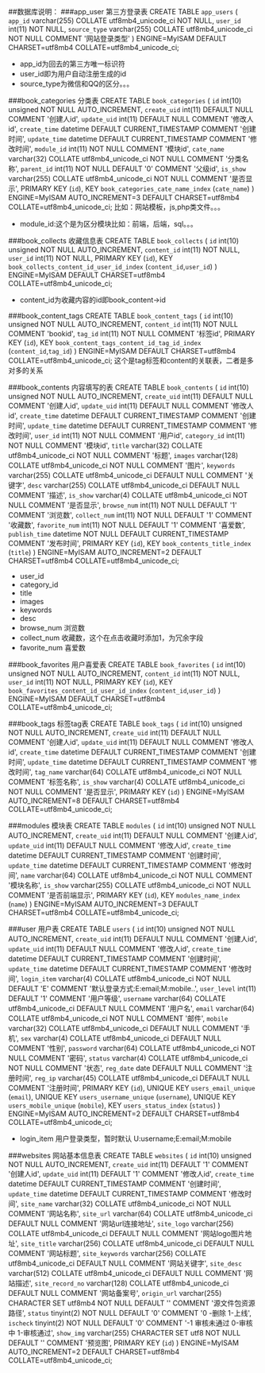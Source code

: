 ##数据库说明：
###app_user 第三方登录表
    CREATE TABLE `app_users` (
    `app_id` varchar(255) COLLATE utf8mb4_unicode_ci NOT NULL,
    `user_id` int(11) NOT NULL,
    `source_type` varchar(255) COLLATE utf8mb4_unicode_ci NOT NULL COMMENT '网站登录类型'
    ) ENGINE=MyISAM DEFAULT CHARSET=utf8mb4 COLLATE=utf8mb4_unicode_ci;
 
* app_id为回去的第三方唯一标识符
* user_id即为用户自动注册生成的id
* source_type为微信和QQ的区分。。。

###book_categories 分类表
    CREATE TABLE `book_categories` (
    `id` int(10) unsigned NOT NULL AUTO_INCREMENT,
    `create_uid` int(11) DEFAULT NULL COMMENT '创建人id',
    `update_uid` int(11) DEFAULT NULL COMMENT '修改人id',
    `create_time` datetime DEFAULT CURRENT_TIMESTAMP COMMENT '创建时间',
    `update_time` datetime DEFAULT CURRENT_TIMESTAMP COMMENT '修改时间',
    `module_id` int(11) NOT NULL COMMENT '模块id',
    `cate_name` varchar(32) COLLATE utf8mb4_unicode_ci NOT NULL COMMENT '分类名称',
    `parent_id` int(11) NOT NULL DEFAULT '0' COMMENT '父级id',
    `is_show` varchar(255) COLLATE utf8mb4_unicode_ci NOT NULL COMMENT '是否显示',
    PRIMARY KEY (`id`),
    KEY `book_categories_cate_name_index` (`cate_name`)
    ) ENGINE=MyISAM AUTO_INCREMENT=3 DEFAULT CHARSET=utf8mb4 COLLATE=utf8mb4_unicode_ci;
比如：网站模板，js,php类文件。。。
* module_id:这个是为区分模块比如：前端，后端，sql。。。

###book_collects 收藏信息表
    CREATE TABLE `book_collects` (
      `id` int(10) unsigned NOT NULL AUTO_INCREMENT,
      `content_id` int(11) NOT NULL,
      `user_id` int(11) NOT NULL,
      PRIMARY KEY (`id`),
      KEY `book_collects_content_id_user_id_index` (`content_id`,`user_id`)
    ) ENGINE=MyISAM DEFAULT CHARSET=utf8mb4 COLLATE=utf8mb4_unicode_ci;

* content_id为收藏内容的id即book_content->id    

###book_content_tags
    CREATE TABLE `book_content_tags` (
      `id` int(10) unsigned NOT NULL AUTO_INCREMENT,
      `content_id` int(11) NOT NULL COMMENT 'bookid',
      `tag_id` int(11) NOT NULL COMMENT '标签id',
      PRIMARY KEY (`id`),
      KEY `book_content_tags_content_id_tag_id_index` (`content_id`,`tag_id`)
    ) ENGINE=MyISAM DEFAULT CHARSET=utf8mb4 COLLATE=utf8mb4_unicode_ci;
这个是tag标签和content的关联表，二者是多对多的关系

###book_contents 内容填写的表
    CREATE TABLE `book_contents` (
      `id` int(10) unsigned NOT NULL AUTO_INCREMENT,
      `create_uid` int(11) DEFAULT NULL COMMENT '创建人id',
      `update_uid` int(11) DEFAULT NULL COMMENT '修改人id',
      `create_time` datetime DEFAULT CURRENT_TIMESTAMP COMMENT '创建时间',
      `update_time` datetime DEFAULT CURRENT_TIMESTAMP COMMENT '修改时间',
      `user_id` int(11) NOT NULL COMMENT '用户id',
      `category_id` int(11) NOT NULL COMMENT '模块id',
      `title` varchar(32) COLLATE utf8mb4_unicode_ci NOT NULL COMMENT '标题',
      `images` varchar(128) COLLATE utf8mb4_unicode_ci NOT NULL COMMENT '图片',
      `keywords` varchar(255) COLLATE utf8mb4_unicode_ci DEFAULT NULL COMMENT '关键字',
      `desc` varchar(255) COLLATE utf8mb4_unicode_ci DEFAULT NULL COMMENT '描述',
      `is_show` varchar(4) COLLATE utf8mb4_unicode_ci NOT NULL COMMENT '是否显示',
      `browse_num` int(11) NOT NULL DEFAULT '1' COMMENT '浏览数',
      `collect_num` int(11) NOT NULL DEFAULT '1' COMMENT '收藏数',
      `favorite_num` int(11) NOT NULL DEFAULT '1' COMMENT '喜爱数',
      `publish_time` datetime NOT NULL DEFAULT CURRENT_TIMESTAMP COMMENT '发布时间',
      PRIMARY KEY (`id`),
      KEY `book_contents_title_index` (`title`)
    ) ENGINE=MyISAM AUTO_INCREMENT=2 DEFAULT CHARSET=utf8mb4 COLLATE=utf8mb4_unicode_ci;
* user_id 
* category_id 
* title 
* images 
* keywords 
* desc 
* browse_num 浏览数
* collect_num 收藏数，这个在点击收藏时添加1，为冗余字段
* favorite_num 喜爱数

###book_favorites 用户喜爱表
    CREATE TABLE `book_favorites` (
      `id` int(10) unsigned NOT NULL AUTO_INCREMENT,
      `content_id` int(11) NOT NULL,
      `user_id` int(11) NOT NULL,
      PRIMARY KEY (`id`),
      KEY `book_favorites_content_id_user_id_index` (`content_id`,`user_id`)
    ) ENGINE=MyISAM DEFAULT CHARSET=utf8mb4 COLLATE=utf8mb4_unicode_ci;


###book_tags 标签tag表
    CREATE TABLE `book_tags` (
      `id` int(10) unsigned NOT NULL AUTO_INCREMENT,
      `create_uid` int(11) DEFAULT NULL COMMENT '创建人id',
      `update_uid` int(11) DEFAULT NULL COMMENT '修改人id',
      `create_time` datetime DEFAULT CURRENT_TIMESTAMP COMMENT '创建时间',
      `update_time` datetime DEFAULT CURRENT_TIMESTAMP COMMENT '修改时间',
      `tag_name` varchar(64) COLLATE utf8mb4_unicode_ci NOT NULL COMMENT '标签名称',
      `is_show` varchar(4) COLLATE utf8mb4_unicode_ci NOT NULL COMMENT '是否显示',
      PRIMARY KEY (`id`)
    ) ENGINE=MyISAM AUTO_INCREMENT=8 DEFAULT CHARSET=utf8mb4 COLLATE=utf8mb4_unicode_ci;

###modules 模块表
    CREATE TABLE `modules` (
      `id` int(10) unsigned NOT NULL AUTO_INCREMENT,
      `create_uid` int(11) DEFAULT NULL COMMENT '创建人id',
      `update_uid` int(11) DEFAULT NULL COMMENT '修改人id',
      `create_time` datetime DEFAULT CURRENT_TIMESTAMP COMMENT '创建时间',
      `update_time` datetime DEFAULT CURRENT_TIMESTAMP COMMENT '修改时间',
      `name` varchar(64) COLLATE utf8mb4_unicode_ci NOT NULL COMMENT '模块名称',
      `is_show` varchar(255) COLLATE utf8mb4_unicode_ci NOT NULL COMMENT '是否前端显示',
      PRIMARY KEY (`id`),
      KEY `modules_name_index` (`name`)
    ) ENGINE=MyISAM AUTO_INCREMENT=3 DEFAULT CHARSET=utf8mb4 COLLATE=utf8mb4_unicode_ci;
    
###user 用户表
    CREATE TABLE `users` (
      `id` int(10) unsigned NOT NULL AUTO_INCREMENT,
      `create_uid` int(11) DEFAULT NULL COMMENT '创建人id',
      `update_uid` int(11) DEFAULT NULL COMMENT '修改人id',
      `create_time` datetime DEFAULT CURRENT_TIMESTAMP COMMENT '创建时间',
      `update_time` datetime DEFAULT CURRENT_TIMESTAMP COMMENT '修改时间',
      `login_item` varchar(4) COLLATE utf8mb4_unicode_ci NOT NULL DEFAULT 'E' COMMENT '默认登录方式:E:email;M:mobile..',
      `user_level` int(11) DEFAULT '1' COMMENT '用户等级',
      `username` varchar(64) COLLATE utf8mb4_unicode_ci DEFAULT NULL COMMENT '用户名',
      `email` varchar(64) COLLATE utf8mb4_unicode_ci NOT NULL COMMENT '邮件',
      `mobile` varchar(32) COLLATE utf8mb4_unicode_ci DEFAULT NULL COMMENT '手机',
      `sex` varchar(4) COLLATE utf8mb4_unicode_ci DEFAULT NULL COMMENT '性别',
      `password` varchar(64) COLLATE utf8mb4_unicode_ci NOT NULL COMMENT '密码',
      `status` varchar(4) COLLATE utf8mb4_unicode_ci NOT NULL COMMENT '状态',
      `reg_date` date DEFAULT NULL COMMENT '注册时间',
      `reg_ip` varchar(45) COLLATE utf8mb4_unicode_ci DEFAULT NULL COMMENT '注册时间',
      PRIMARY KEY (`id`),
      UNIQUE KEY `users_email_unique` (`email`),
      UNIQUE KEY `users_username_unique` (`username`),
      UNIQUE KEY `users_mobile_unique` (`mobile`),
      KEY `users_status_index` (`status`)
    ) ENGINE=MyISAM AUTO_INCREMENT=2 DEFAULT CHARSET=utf8mb4 COLLATE=utf8mb4_unicode_ci;
* login_item 用户登录类型，暂时默认 U:username;E:email;M:mobile  

###websites 网站基本信息表
    CREATE TABLE `websites` (
      `id` int(10) unsigned NOT NULL AUTO_INCREMENT,
      `create_uid` int(11) DEFAULT '1' COMMENT '创建人id',
      `update_uid` int(11) DEFAULT '1' COMMENT '修改人id',
      `create_time` datetime DEFAULT CURRENT_TIMESTAMP COMMENT '创建时间',
      `update_time` datetime DEFAULT CURRENT_TIMESTAMP COMMENT '修改时间',
      `site_name` varchar(32) COLLATE utf8mb4_unicode_ci NOT NULL COMMENT '网站名称',
      `site_url` varchar(64) COLLATE utf8mb4_unicode_ci DEFAULT NULL COMMENT '网站url连接地址',
      `site_logo` varchar(256) COLLATE utf8mb4_unicode_ci DEFAULT NULL COMMENT '网站logo图片地址',
      `site_title` varchar(256) COLLATE utf8mb4_unicode_ci DEFAULT NULL COMMENT '网站标题',
      `site_keywords` varchar(256) COLLATE utf8mb4_unicode_ci DEFAULT NULL COMMENT '网站关键字',
      `site_desc` varchar(512) COLLATE utf8mb4_unicode_ci DEFAULT NULL COMMENT '网站描述',
      `site_record_no` varchar(128) COLLATE utf8mb4_unicode_ci DEFAULT NULL COMMENT '网站备案号',
      `origin_url` varchar(255) CHARACTER SET utf8mb4 NOT NULL DEFAULT '' COMMENT '源文件包资源路径',
      `status` tinyint(2) NOT NULL DEFAULT '0' COMMENT '0 -删除 1-上线',
      `ischeck` tinyint(2) NOT NULL DEFAULT '0' COMMENT '-1 审核未通过 0-审核中 1-审核通过',
      `show_img` varchar(255) CHARACTER SET utf8 NOT NULL DEFAULT '' COMMENT '预览图',
      PRIMARY KEY (`id`)
    ) ENGINE=MyISAM AUTO_INCREMENT=2 DEFAULT CHARSET=utf8mb4 COLLATE=utf8mb4_unicode_ci;
    

    

